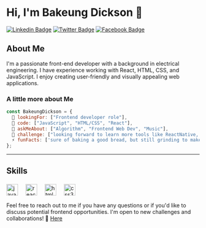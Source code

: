# Hi, I'm Bakeung Dickson 👋

[![Linkedin Badge](https://img.shields.io/badge/LinkedIn-0077B5?style=for-the-badge&logo=linkedin&logoColor=white)](https://www.linkedin.com/in/bakeung-dickson) 
[![Twitter Badge](https://img.shields.io/badge/Twitter-1DA1F2?style=for-the-badge&logo=twitter&logoColor=white)](https://twitter.com/pierodics) 
[![Facebook Badge](https://img.shields.io/badge/Facebook-1877F2?style=for-the-badge&logo=facebook&logoColor=white)](https://web.facebook.com/bakeungdickson)

##

## About Me
I'm a passionate front-end developer with a background in electrical engineering. I have experience working with React, HTML, CSS, and JavaScript. I enjoy creating user-friendly and visually appealing web applications.

### A little more about Me

```javascript
const BakeungDickson = {
  📢 lookingFor: ["Frontend developer role"],
  🔭 code: ["JavaScript", "HTML/CSS", "React"],
  💬 askMeAbout: ["Algorithm", "Frontend Web Dev", "Music"],
  🌱 challenge: ["looking forward to learn more tools like ReactNative, Backend Web Dev ..."],
  ⚡ funFacts: ['sure of baking a good bread, but still grinding to make sure the bread is industry standard']
};
```
---

## Skills
###

<div align="left">
  <img src="https://cdn.jsdelivr.net/gh/devicons/devicon/icons/javascript/javascript-original.svg" height="30" alt="javascript logo"  />
  <img width="12" />
  <img src="https://cdn.jsdelivr.net/gh/devicons/devicon/icons/react/react-original.svg" height="30" alt="react logo"  />
  <img width="12" />
  <img src="https://cdn.jsdelivr.net/gh/devicons/devicon/icons/html5/html5-original.svg" height="30" alt="html5 logo"  />
  <img width="12" />
  <img src="https://cdn.jsdelivr.net/gh/devicons/devicon/icons/css3/css3-original.svg" height="30" alt="css3 logo"  />
</div>

Feel free to reach out to me if you have any questions or if you'd like to discuss potential frontend opportunities. I'm open to new challenges and collaborations!
💬 [Here]([https://github.com/BlaizDickson/BlaizDickson/issues)
